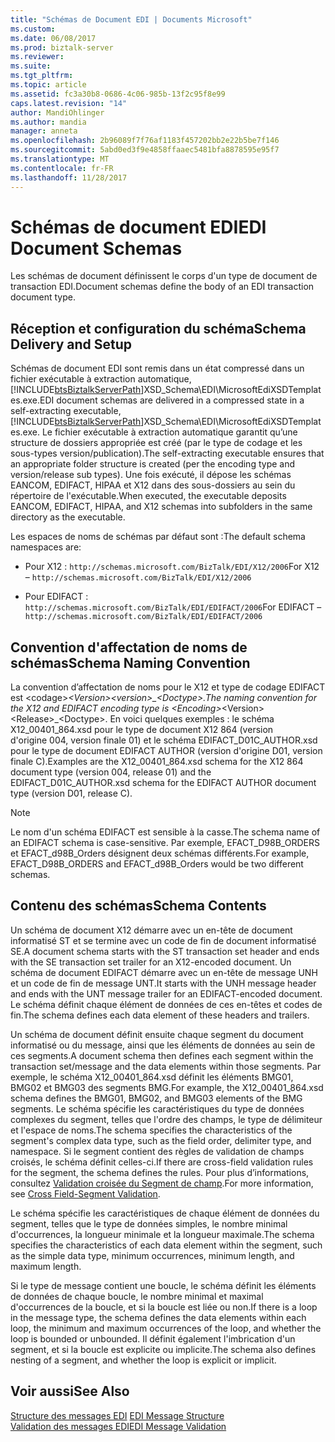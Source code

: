 ```yaml
---
title: "Schémas de Document EDI | Documents Microsoft"
ms.custom: 
ms.date: 06/08/2017
ms.prod: biztalk-server
ms.reviewer: 
ms.suite: 
ms.tgt_pltfrm: 
ms.topic: article
ms.assetid: fc3a30b8-0686-4c06-985b-13f2c95f8e99
caps.latest.revision: "14"
author: MandiOhlinger
ms.author: mandia
manager: anneta
ms.openlocfilehash: 2b96089f7f76af1183f457202bb2e22b5be7f146
ms.sourcegitcommit: 5abd0ed3f9e4858ffaaec5481bfa8878595e95f7
ms.translationtype: MT
ms.contentlocale: fr-FR
ms.lasthandoff: 11/28/2017
---
```

# <a name="edi-document-schemas"></a><span data-ttu-id="917b7-102">Schémas de document EDI</span><span class="sxs-lookup"><span data-stu-id="917b7-102">EDI Document Schemas</span></span>
<span data-ttu-id="917b7-103">Les schémas de document définissent le corps d'un type de document de transaction EDI.</span><span class="sxs-lookup"><span data-stu-id="917b7-103">Document schemas define the body of an EDI transaction document type.</span></span>  
  
## <a name="schema-delivery-and-setup"></a><span data-ttu-id="917b7-104">Réception et configuration du schéma</span><span class="sxs-lookup"><span data-stu-id="917b7-104">Schema Delivery and Setup</span></span>  
 <span data-ttu-id="917b7-105">Schémas de document EDI sont remis dans un état compressé dans un fichier exécutable à extraction automatique, [!INCLUDE[btsBiztalkServerPath](../includes/btsbiztalkserverpath-md.md)]XSD_Schema\EDI\MicrosoftEdiXSDTemplates.exe.</span><span class="sxs-lookup"><span data-stu-id="917b7-105">EDI document schemas are delivered in a compressed state in a self-extracting executable, [!INCLUDE[btsBiztalkServerPath](../includes/btsbiztalkserverpath-md.md)]XSD_Schema\EDI\MicrosoftEdiXSDTemplates.exe.</span></span> <span data-ttu-id="917b7-106">Le fichier exécutable à extraction automatique garantit qu’une structure de dossiers appropriée est créé (par le type de codage et les sous-types version/publication).</span><span class="sxs-lookup"><span data-stu-id="917b7-106">The self-extracting executable ensures that an appropriate folder structure is created (per the encoding type and version/release sub types).</span></span> <span data-ttu-id="917b7-107">Une fois exécuté, il dépose les schémas EANCOM, EDIFACT, HIPAA et X12 dans des sous-dossiers au sein du répertoire de l'exécutable.</span><span class="sxs-lookup"><span data-stu-id="917b7-107">When executed, the executable deposits EANCOM, EDIFACT, HIPAA, and X12 schemas into subfolders in the same directory as the executable.</span></span>  
  
 <span data-ttu-id="917b7-108">Les espaces de noms de schémas par défaut sont :</span><span class="sxs-lookup"><span data-stu-id="917b7-108">The default schema namespaces are:</span></span>  
  
-   <span data-ttu-id="917b7-109">Pour X12 : `http://schemas.microsoft.com/BizTalk/EDI/X12/2006`</span><span class="sxs-lookup"><span data-stu-id="917b7-109">For X12 – `http://schemas.microsoft.com/BizTalk/EDI/X12/2006`</span></span>  
  
-   <span data-ttu-id="917b7-110">Pour EDIFACT : `http://schemas.microsoft.com/BizTalk/EDI/EDIFACT/2006`</span><span class="sxs-lookup"><span data-stu-id="917b7-110">For EDIFACT – `http://schemas.microsoft.com/BizTalk/EDI/EDIFACT/2006`</span></span>  
  
## <a name="schema-naming-convention"></a><span data-ttu-id="917b7-111">Convention d'affectation de noms de schémas</span><span class="sxs-lookup"><span data-stu-id="917b7-111">Schema Naming Convention</span></span>  
 <span data-ttu-id="917b7-112">La convention d’affectation de noms pour le X12 et type de codage EDIFACT est \<codage\>_\<Version\>\<version\>\_\<Doctype\>.</span><span class="sxs-lookup"><span data-stu-id="917b7-112">The naming convention for the X12 and EDIFACT encoding type is \<Encoding\>_\<Version\>\<Release\>\_\<Doctype\>.</span></span> <span data-ttu-id="917b7-113">En voici quelques exemples : le schéma X12_00401_864.xsd pour le type de document X12 864 (version d'origine 004, version finale 01) et le schéma EDIFACT_D01C_AUTHOR.xsd pour le type de document EDIFACT AUTHOR (version d'origine D01, version finale C).</span><span class="sxs-lookup"><span data-stu-id="917b7-113">Examples are the X12_00401_864.xsd schema for the X12 864 document type (version 004, release 01) and the EDIFACT_D01C_AUTHOR.xsd schema for the EDIFACT AUTHOR document type (version D01, release C).</span></span>  
  
> [!NOTE]
>  <span data-ttu-id="917b7-114">Le nom d'un schéma EDIFACT est sensible à la casse.</span><span class="sxs-lookup"><span data-stu-id="917b7-114">The schema name of an EDIFACT schema is case-sensitive.</span></span> <span data-ttu-id="917b7-115">Par exemple, EFACT_D98B_ORDERS et EFACT_d98B_Orders désignent deux schémas différents.</span><span class="sxs-lookup"><span data-stu-id="917b7-115">For example, EFACT_D98B_ORDERS and EFACT_d98B_Orders would be two different schemas.</span></span>  
  
## <a name="schema-contents"></a><span data-ttu-id="917b7-116">Contenu des schémas</span><span class="sxs-lookup"><span data-stu-id="917b7-116">Schema Contents</span></span>  
 <span data-ttu-id="917b7-117">Un schéma de document X12 démarre avec un en-tête de document informatisé ST et se termine avec un code de fin de document informatisé SE.</span><span class="sxs-lookup"><span data-stu-id="917b7-117">A document schema starts with the ST transaction set header and ends with the SE transaction set trailer for an X12-encoded document.</span></span> <span data-ttu-id="917b7-118">Un schéma de document EDIFACT démarre avec un en-tête de message UNH et un code de fin de message UNT.</span><span class="sxs-lookup"><span data-stu-id="917b7-118">It starts with the UNH message header and ends with the UNT message trailer for an EDIFACT-encoded document.</span></span> <span data-ttu-id="917b7-119">Le schéma définit chaque élément de données de ces en-têtes et codes de fin.</span><span class="sxs-lookup"><span data-stu-id="917b7-119">The schema defines each data element of these headers and trailers.</span></span>  
  
 <span data-ttu-id="917b7-120">Un schéma de document définit ensuite chaque segment du document informatisé ou du message, ainsi que les éléments de données au sein de ces segments.</span><span class="sxs-lookup"><span data-stu-id="917b7-120">A document schema then defines each segment within the transaction set/message and the data elements within those segments.</span></span> <span data-ttu-id="917b7-121">Par exemple, le schéma X12_00401_864.xsd définit les éléments BMG01, BMG02 et BMG03 des segments BMG.</span><span class="sxs-lookup"><span data-stu-id="917b7-121">For example, the X12_00401_864.xsd schema defines the BMG01, BMG02, and BMG03 elements of the BMG segments.</span></span> <span data-ttu-id="917b7-122">Le schéma spécifie les caractéristiques du type de données complexes du segment, telles que l'ordre des champs, le type de délimiteur et l'espace de noms.</span><span class="sxs-lookup"><span data-stu-id="917b7-122">The schema specifies the characteristics of the segment's complex data type, such as the field order, delimiter type, and namespace.</span></span> <span data-ttu-id="917b7-123">Si le segment contient des règles de validation de champs croisés, le schéma définit celles-ci.</span><span class="sxs-lookup"><span data-stu-id="917b7-123">If there are cross-field validation rules for the segment, the schema defines the rules.</span></span> <span data-ttu-id="917b7-124">Pour plus d’informations, consultez [Validation croisée du Segment de champ](../core/cross-field-segment-validation.md).</span><span class="sxs-lookup"><span data-stu-id="917b7-124">For more information, see [Cross Field-Segment Validation](../core/cross-field-segment-validation.md).</span></span>  
  
 <span data-ttu-id="917b7-125">Le schéma spécifie les caractéristiques de chaque élément de données du segment, telles que le type de données simples, le nombre minimal d'occurrences, la longueur minimale et la longueur maximale.</span><span class="sxs-lookup"><span data-stu-id="917b7-125">The schema specifies the characteristics of each data element within the segment, such as the simple data type, minimum occurrences, minimum length, and maximum length.</span></span>  
  
 <span data-ttu-id="917b7-126">Si le type de message contient une boucle, le schéma définit les éléments de données de chaque boucle, le nombre minimal et maximal d'occurrences de la boucle, et si la boucle est liée ou non.</span><span class="sxs-lookup"><span data-stu-id="917b7-126">If there is a loop in the message type, the schema defines the data elements within each loop, the minimum and maximum occurrences of the loop, and whether the loop is bounded or unbounded.</span></span> <span data-ttu-id="917b7-127">Il définit également l'imbrication d'un segment, et si la boucle est explicite ou implicite.</span><span class="sxs-lookup"><span data-stu-id="917b7-127">The schema also defines nesting of a segment, and whether the loop is explicit or implicit.</span></span>  
  
## <a name="see-also"></a><span data-ttu-id="917b7-128">Voir aussi</span><span class="sxs-lookup"><span data-stu-id="917b7-128">See Also</span></span>  
 <span data-ttu-id="917b7-129">[Structure des messages EDI](../core/edi-message-structure.md) </span><span class="sxs-lookup"><span data-stu-id="917b7-129">[EDI Message Structure](../core/edi-message-structure.md) </span></span>  
 [<span data-ttu-id="917b7-130">Validation des messages EDI</span><span class="sxs-lookup"><span data-stu-id="917b7-130">EDI Message Validation</span></span>](../core/edi-message-validation.md)